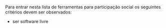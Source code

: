 Para entrar nesta lista de ferramentas para participação social os seguintes critérios devem ser observados:

* ser software livre
